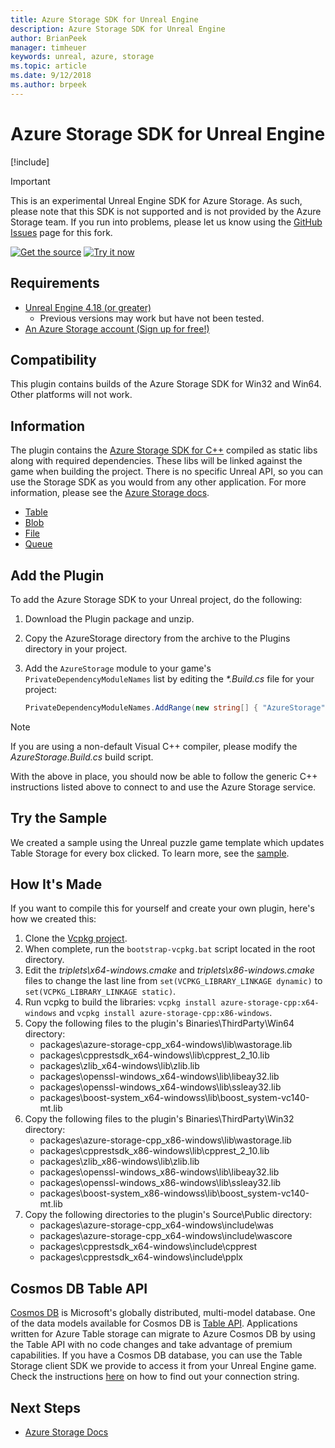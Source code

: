 ```yaml
---
title: Azure Storage SDK for Unreal Engine
description: Azure Storage SDK for Unreal Engine
author: BrianPeek
manager: timheuer
keywords: unreal, azure, storage
ms.topic: article
ms.date: 9/12/2018
ms.author: brpeek
---
```

# Azure Storage SDK for Unreal Engine

[!include[](../../includes/header.md)]

> [!IMPORTANT]
> This is an experimental Unreal Engine SDK for Azure Storage.  As such, please note that this SDK is not supported and is not provided by the Azure Storage team.  If you run into problems, please let us know using the [GitHub Issues](https://github.com/BrianPeek/TODO) page for this fork.

[![Get the source](../../media/buttons/source2.png)](https://github.com/BrianPeek/TODO)
[![Try it now](../../media/buttons/try2.png)](https://aka.ms/azstorage-unitysdkTODO)

## Requirements

* [Unreal Engine 4.18 (or greater)](https://unrealengine.com/)
  * Previous versions may work but have not been tested.
* [An Azure Storage account (Sign up for free!)](https://aka.ms/azfreegamedev)

## Compatibility

This plugin contains builds of the Azure Storage SDK for Win32 and Win64.  Other platforms will not work.

## Information

The plugin contains the [Azure Storage SDK for C++](TODO) compiled as static libs along with required dependencies.  These libs will be linked against the game when building the project.  There is no specific Unreal API, so you can use the Storage SDK as you would from any other application.  For more information, please see the [Azure Storage docs](TODO).

* [Table](https://docs.microsoft.com/azure/cosmos-db/table-storage-how-to-use-c-plus)
* [Blob](https://docs.microsoft.com/azure/storage/blobs/storage-c-plus-plus-how-to-use-blobs)
* [File](https://docs.microsoft.com/azure/storage/files/storage-c-plus-plus-how-to-use-files)
* [Queue](https://docs.microsoft.com/azure/storage/queues/storage-c-plus-plus-how-to-use-queues)

## Add the Plugin

To add the Azure Storage SDK to your Unreal project, do the following:

1. Download the Plugin package and unzip.
1. Copy the AzureStorage directory from the archive to the Plugins directory in your project.
1. Add the `AzureStorage` module to your game's `PrivateDependencyModuleNames` list by editing the *\*.Build.cs* file for your project:

   ```csharp
   PrivateDependencyModuleNames.AddRange(new string[] { "AzureStorage" });
   ```

> [!NOTE]
> If you are using a non-default Visual C++ compiler, please modify the *AzureStorage.Build.cs* build script.

With the above in place, you should now be able to follow the generic C++ instructions listed above to connect to and use the Azure Storage service.

## Try the Sample

We created a sample using the Unreal puzzle game template which updates Table Storage for every box clicked.  To learn more, see the [sample]().

## How It's Made

If you want to compile this for yourself and create your own plugin, here's how we created this:

1. Clone the [Vcpkg project](https://github.com/Microsoft/vcpkg).
1. When complete, run the `bootstrap-vcpkg.bat` script located in the root directory.
1. Edit the *triplets\x64-windows.cmake* and *triplets\x86-windows.cmake* files to change the last line from `set(VCPKG_LIBRARY_LINKAGE dynamic)` to `set(VCPKG_LIBRARY_LINKAGE static)`.
1. Run vcpkg to build the libraries: `vcpkg install azure-storage-cpp:x64-windows` and `vcpkg install azure-storage-cpp:x86-windows`.
1. Copy the following files to the plugin's Binaries\ThirdParty\Win64 directory:
   * packages\azure-storage-cpp_x64-windows\lib\wastorage.lib
   * packages\cpprestsdk_x64-windows\lib\cpprest_2_10.lib
   * packages\zlib_x64-windows\lib\zlib.lib
   * packages\openssl-windows_x64-windows\lib\libeay32.lib
   * packages\openssl-windows_x64-windows\lib\ssleay32.lib
   * packages\boost-system_x64-windowss\lib\boost_system-vc140-mt.lib
1. Copy the following files to the plugin's Binaries\ThirdParty\Win32 directory:
   * packages\azure-storage-cpp_x86-windows\lib\wastorage.lib
   * packages\cpprestsdk_x86-windows\lib\cpprest_2_10.lib
   * packages\zlib_x86-windows\lib\zlib.lib
   * packages\openssl-windows_x86-windows\lib\libeay32.lib
   * packages\openssl-windows_x86-windows\lib\ssleay32.lib
   * packages\boost-system_x86-windowss\lib\boost_system-vc140-mt.lib
1. Copy the following directories to the plugin's Source\Public directory:
   * packages\azure-storage-cpp_x64-windows\include\was
   * packages\azure-storage-cpp_x64-windows\include\wascore
   * packages\cpprestsdk_x64-windows\include\cpprest
   * packages\cpprestsdk_x64-windows\include\pplx

## Cosmos DB Table API

[Cosmos DB](https://docs.microsoft.com/en-us/azure/cosmos-db/introduction) is Microsoft's globally distributed, multi-model database. One of the data models available for Cosmos DB is [Table API](https://docs.microsoft.com/en-us/azure/cosmos-db/table-introduction). Applications written for Azure Table storage can migrate to Azure Cosmos DB by using the Table API with no code changes and take advantage of premium capabilities. If you have a Cosmos DB database, you can use the Table Storage client SDK we provide to access it from your Unreal Engine game. Check the instructions [here](https://docs.microsoft.com/en-us/azure/cosmos-db/create-table-dotnet#update-your-connection-string) on how to find out your connection string.

## Next Steps

* [Azure Storage Docs](https://aka.ms/TODO)
